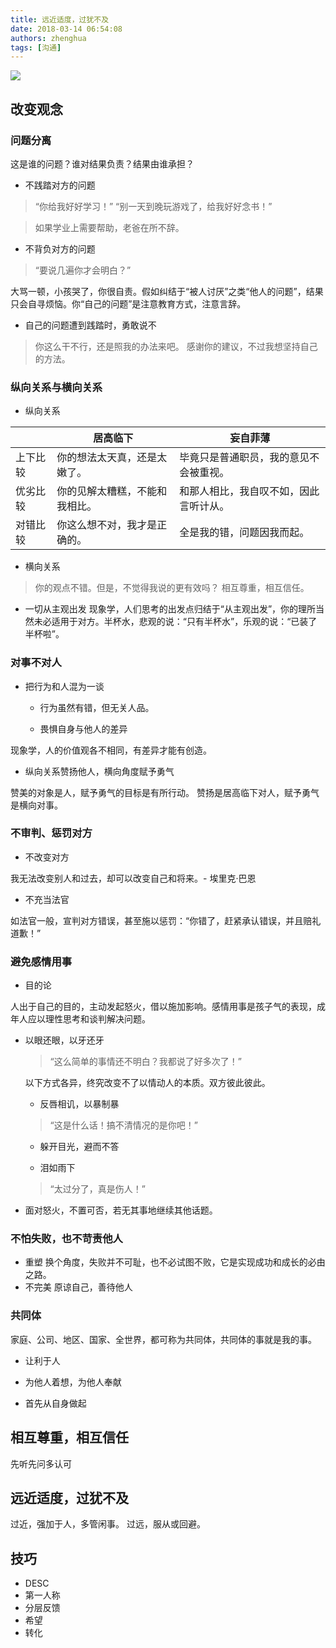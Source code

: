 ```yaml
---
title: 远近适度，过犹不及
date: 2018-03-14 06:54:08
authors: zhenghua
tags: [沟通]
---
```


![](/img/s29503968.jpg)

<!--truncate-->

## 改变观念

### 问题分离

这是谁的问题？谁对结果负责？结果由谁承担？

- 不践踏对方的问题

> “你给我好好学习！”
> “别一天到晚玩游戏了，给我好好念书！”

> 如果学业上需要帮助，老爸在所不辞。

- 不背负对方的问题

> “要说几遍你才会明白？”

大骂一顿，小孩哭了，你很自责。假如纠结于“被人讨厌”之类“他人的问题”，结果只会自寻烦恼。你“自己的问题”是注意教育方式，注意言辞。

- 自己的问题遭到践踏时，勇敢说不

> 你这么干不行，还是照我的办法来吧。
> 感谢你的建议，不过我想坚持自己的方法。

### 纵向关系与横向关系

- 纵向关系

||居高临下|妄自菲薄|
|-|-|-|
|上下比较|你的想法太天真，还是太嫩了。|毕竟只是普通职员，我的意见不会被重视。|
|优劣比较|你的见解太糟糕，不能和我相比。|和那人相比，我自叹不如，因此言听计从。|
|对错比较|你这么想不对，我才是正确的。|全是我的错，问题因我而起。|


- 横向关系

> 你的观点不错。但是，不觉得我说的更有效吗？
相互尊重，相互信任。

- 一切从主观出发
现象学，人们思考的出发点归结于“从主观出发”，你的理所当然未必适用于对方。半杯水，悲观的说：“只有半杯水”，乐观的说：“已装了半杯啦”。


### 对事不对人

- 把行为和人混为一谈

	- 行为虽然有错，但无关人品。

	- 畏惧自身与他人的差异

现象学，人的价值观各不相同，有差异才能有创造。

- 纵向关系赞扬他人，横向角度赋予勇气

赞美的对象是人，赋予勇气的目标是有所行动。
赞扬是居高临下对人，赋予勇气是横向对事。

### 不审判、惩罚对方

- 不改变对方

我无法改变别人和过去，却可以改变自己和将来。- 埃里克·巴恩

- 不充当法官

如法官一般，宣判对方错误，甚至施以惩罚：“你错了，赶紧承认错误，并且赔礼道歉！”

### 避免感情用事

- 目的论

人出于自己的目的，主动发起怒火，借以施加影响。感情用事是孩子气的表现，成年人应以理性思考和谈判解决问题。

- 以眼还眼，以牙还牙

	> “这么简单的事情还不明白？我都说了好多次了！”

	以下方式各异，终究改变不了以情动人的本质。双方彼此彼此。

    - 反唇相讥，以暴制暴

	> “这是什么话！搞不清情况的是你吧！”

	- 躲开目光，避而不答

	- 泪如雨下

	> “太过分了，真是伤人！”

- 面对怒火，不置可否，若无其事地继续其他话题。

### 不怕失败，也不苛责他人

- 重塑
换个角度，失败并不可耻，也不必试图不败，它是实现成功和成长的必由之路。
- 不完美
原谅自己，善待他人

### 共同体

家庭、公司、地区、国家、全世界，都可称为共同体，共同体的事就是我的事。

- 让利于人

- 为他人着想，为他人奉献

- 首先从自身做起

## 相互尊重，相互信任

先听先问多认可

## 远近适度，过犹不及
过近，强加于人，多管闲事。
过远，服从或回避。
## 技巧
- DESC
- 第一人称
- 分层反馈
- 希望
- 转化